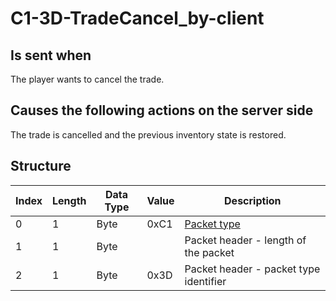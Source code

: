 # C1-3D-TradeCancel_by-client

## Is sent when

The player wants to cancel the trade.

## Causes the following actions on the server side

The trade is cancelled and the previous inventory state is restored.

## Structure

| Index | Length | Data Type | Value | Description |
|-------|--------|-----------|-------|-------------|
| 0 | 1 |   Byte   | 0xC1  | [Packet type](PacketTypes.md) |
| 1 | 1 |    Byte   |      | Packet header - length of the packet |
| 2 | 1 |    Byte   | 0x3D  | Packet header - packet type identifier |